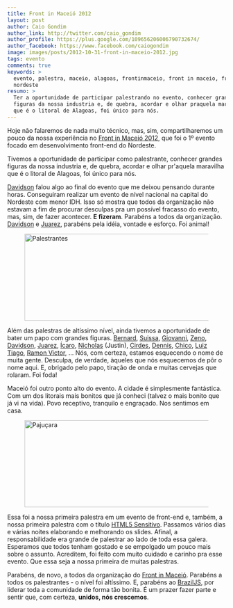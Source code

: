 ```yaml
---
title: Front in Maceió 2012
layout: post
author: Caio Gondim
author_link: http://twitter.com/caio_gondim
author_profile: https://plus.google.com/109656206006790732674/
author_facebook: https://www.facebook.com/caiogondim
image: images/posts/2012-10-31-front-in-maceio-2012.jpg
tags: evento
comments: true
keywords: >
  evento, palestra, maceio, alagoas, frontinmaceio, front in maceio, front-end,
  nordeste
resumo: >
  Ter a oportunidade de participar palestrando no evento, conhecer grandes
  figuras da nossa industria e, de quebra, acordar e olhar praquela maravilha
  que é o litoral de Alagoas, foi único para nós.
---
```


Hoje não falaremos de nada muito técnico, mas, sim, compartilharemos um
pouco da nossa experiência no [Front in Maceió 2012](http://frontinmaceio.com.br/),
que foi o 1º evento focado em desenvolvimento front-end do Nordeste.

Tivemos a oportunidade de participar como palestrante, conhecer grandes figuras
da nossa industria e, de quebra, acordar e olhar pr'aquela maravilha que é o litoral
de Alagoas, foi único para nós.

[Davidson](http://twitter.com/davidsonfellipe) falou algo ao final do evento que me deixou pensando durante horas.
Conseguiram realizar um evento de nível nacional na capital do Nordeste com
menor IDH. Isso só mostra que todos da organização não estavam a fim de procurar
desculpas pra um possível fracasso do evento, mas, sim, de fazer acontecer. **E
fizeram**. Parabéns a todos da organização. [Davidson](http://twitter.com/davidsonfellipe) e [Juarez](http://twitter.com/juarezpaf), parabéns pela
idéia, vontade e esforço. Foi animal!

<figure>
    <img src="/images/posts/2012-10-31-palestrantes.jpg" width="700" height="200" alt="Palestrantes" title="Palestrantes" />
</figure>

Além das palestras de altíssimo nível, ainda tivemos a oportunidade de bater um
papo com grandes figuras. [Bernard](http://twitter.com/bernarddeluna),
[Suissa](http://twitter.com/osuissa), [Giovanni](http://twitter.com/keppelen),
[Zeno](http://twitter.com/zenorocha), [Davidson](http://twitter.com/davidsonfellipe),
[Juarez](http://twitter.com/juarezpaf),
[Ícaro](http://twitter.com/icaromedeiros), [Nicholas](http://twitter.com/nicholasfazio) (Justin),
[Cirdes](http://twitter.com/cirdesbhf), [Dennis](http://twitter.com/dannnish),
[Chico](http://say2me.com.br), [Luiz Tiago](http://twitter.com/luiztiago),
[Ramon Victor](http://twitter.com/ramonvictor), ...
Nós, com certeza, estamos esquecendo o nome de muita gente. Desculpa, de verdade,
àqueles que nós esquecemos de pôr o nome aqui. E, obrigado pelo papo, tiração de
onda e muitas cervejas que rolaram. Foi foda!

Maceió foi outro ponto alto do evento. A cidade é simplesmente fantástica. Com
um dos litorais mais bonitos que já conheci (talvez o mais bonito que
já vi na vida). Povo receptivo, tranquilo e engraçado. Nos sentimos em casa.

<figure>
    <img src="/images/posts/2012-10-31-pajucara.jpg" width="700" height="200" alt="Pajuçara" title="Pajuçara" />
</figure>

Essa foi a nossa primeira palestra em um evento de front-end e, também, a nossa primeira
palestra com o título [HTML5 Sensitivo](http://loopinfinito.com.br/2012/10/24/seu-browser-no-plano-astral/).
Passamos vários dias e várias noites elaborando e melhorando os slides. Afinal, a responsabilidade era
grande de palestrar ao lado de toda essa galera. Esperamos que todos tenham
gostado e se empolgado um pouco mais sobre o assunto. Acreditem, foi
feito com muito cuidado e carinho pra esse evento. Que essa seja a
nossa primeira de muitas palestras.

Parabéns, de novo, a todos da organização do [Front in Maceió](http://frontinmaceio.com.br/). Parabéns a todos os
palestrantes - o nível foi altíssimo. E, parabéns ao [BrazilJS](http://braziljs.org), por liderar toda a comunidade de forma tão bonita. É um prazer fazer parte e sentir que, com certeza, **unidos, nós crescemos**.
